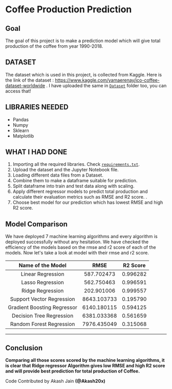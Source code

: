 # Coffee Production Prediction

## Goal
The goal of this project is to make a prediction model which will give total production of the coffee from year 1990-2018.

## DATASET
The dataset which is used in this project, is collected from Kaggle. Here is the link of the dataset : https://www.kaggle.com/yamaerenay/ico-coffee-dataset-worldwide . I have uploaded the
same in [`Dataset`](https://github.com/prathimacode-hub/ML-ProjectKart/tree/main/Coffee%20Production%20Prediction/Dataset) folder too, you can access that!

## LIBRARIES NEEDED

- Pandas
- Numpy
- Sklearn
- Matplotlib

## WHAT I HAD DONE
1. Importing all the required libraries. Check [`requirements.txt`](https://github.com/prathimacode-hub/ML-ProjectKart/blob/main/Coffee%20Production%20Prediction/Model/requirements.txt).
2. Upload the dataset and the Jupyter Notebook file.
3. Loading different data files from a Dataset. 
4. Combine them to make a dataframe suitable for prediction. 
5. Split dataframe into train and test data along with scaling. 
6. Apply different regressor models to predict total production and calculate their evaluation metrics such as RMSE and R2 score. .
7. Choose best model for our prediction which has lowest RMSE and high R2 score. 

## Model Comparison
We have deployed 7 machine learning algorithms and every algorithm is deployed successfully without any hesitation. We have checked the efficiency of the models based on the rmse and r2 score of each of the models. Now let's take a look at model with their rmse and r2 score. 

|Name of the Model|RMSE |R2 Score |
|:---:|:---:|:---:|
|Linear Regression|587.702473|0.996282|
|Lasso Regression|562.750463|0.996591|
|Ridge Regression|202.901006|0.999557|
|Support Vector Regression|8643.103733|0.195790|
|Gradient Boosting Regressor|6140.180115|0.594125|
|Decision Tree Regression|6381.033368|0.561659|
|Random Forest Regression|7976.435049|0.315068|

*****************************************

## Conclusion

**Comparing all those scores scored by the machine learning algorithms, it is clear that Ridge regressor Algorithm gives low RMSE and high R2 score and will provide best prediction for total production of Coffee.**

Code Contributed by Akash Jain **(@Akash20x)**

